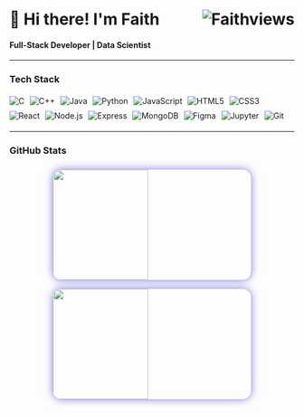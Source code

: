 # 👋 Hi there! I'm Faith <img src="https://avatars.githubusercontent.com/u/148770385?s=48&v=4" alt="Faithviews" align="right"/>

#### Full-Stack Developer | Data Scientist

---

### Tech Stack

<div style="display: flex; flex-wrap: wrap; gap: 0.6rem; margin: 1.2rem 0;">
  <!-- Languages -->
  <img src="https://img.shields.io/badge/C-A8B9CC?style=for-the-badge&logo=c&logoColor=black" alt="C"/>
  <img src="https://img.shields.io/badge/C++-00599C?style=for-the-badge&logo=c%2B%2B&logoColor=white" alt="C++"/>
  <img src="https://img.shields.io/badge/Java-007396?style=for-the-badge&logo=java&logoColor=white" alt="Java"/>
  <img src="https://img.shields.io/badge/Python-3776AB?style=for-the-badge&logo=python&logoColor=white" alt="Python"/>
  <img src="https://img.shields.io/badge/JavaScript-F7DF1E?style=for-the-badge&logo=javascript&logoColor=black" alt="JavaScript"/>
  
  <!-- Web Technologies -->
  <img src="https://img.shields.io/badge/HTML5-E34F26?style=for-the-badge&logo=html5&logoColor=white" alt="HTML5"/>
  <img src="https://img.shields.io/badge/CSS3-1572B6?style=for-the-badge&logo=css3&logoColor=white" alt="CSS3"/>
  <img src="https://img.shields.io/badge/React-61DAFB?style=for-the-badge&logo=react&logoColor=black" alt="React"/>
  
  <!-- Tools & Frameworks -->
  <img src="https://img.shields.io/badge/Node.js-339933?style=for-the-badge&logo=nodedotjs&logoColor=white" alt="Node.js"/>
  <img src="https://img.shields.io/badge/Express-000000?style=for-the-badge&logo=express&logoColor=white" alt="Express"/>
  <img src="https://img.shields.io/badge/MongoDB-47A248?style=for-the-badge&logo=mongodb&logoColor=white" alt="MongoDB"/>
  
  <!-- Design & Version Control -->
  <img src="https://img.shields.io/badge/Figma-F24E1E?style=for-the-badge&logo=figma&logoColor=white" alt="Figma"/>
  <img src="https://img.shields.io/badge/Jupyter-F37626?style=for-the-badge&logo=jupyter&logoColor=white" alt="Jupyter"/>
  <img src="https://img.shields.io/badge/Git-F05032?style=for-the-badge&logo=git&logoColor=white" alt="Git"/>
</div>

---

### GitHub Stats

<div style="display: flex; flex-wrap: wrap; justify-content: center; gap: 1.0rem; margin: 1.5rem 0; align-items: stretch;">
  <img src="https://github-readme-streak-stats.herokuapp.com/?user=Fay-chebby&theme=radical&border_radius=15&border=7A7ADB&background=0D1117&stroke=7A7ADB&ring=7A7ADB&fire=7A7ADB&currStreakLabel=7A7ADB" style="box-shadow: 0 0 15px #7A7ADB; border-radius: 15px; width: 48%; min-width: 350px; height: 195px; object-fit: cover;"/>
  <img src="https://github-readme-stats.vercel.app/api/top-langs/?username=Fay-chebby&layout=compact&theme=radical&border_radius=15&border=7A7ADB&background=0D1117&stroke=7A7ADB&title_color=7A7ADB&text_color=C9D1D9&icon_color=7A7ADB" style="box-shadow: 0 0 15px #7A7ADB; border-radius: 15px; width: 48%; min-width: 350px; height: 195px; object-fit: cover;"/>
</div>
